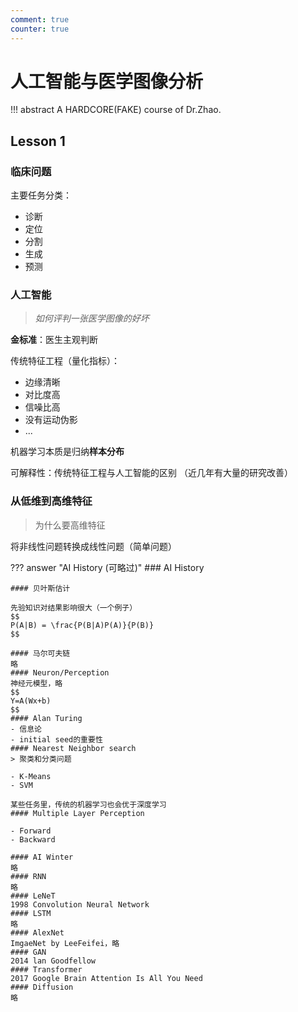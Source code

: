 ```yaml
---
comment: true
counter: true
---
```


# 人工智能与医学图像分析

!!! abstract
    A HARDCORE(FAKE) course of Dr.Zhao.

## Lesson 1

### 临床问题

主要任务分类：

- 诊断
- 定位
- 分割
- 生成
- 预测

### 人工智能

> *如何评判一张医学图像的好坏*

**金标准**：医生主观判断

传统特征工程（量化指标）：

- 边缘清晰
- 对比度高
- 信噪比高
- 没有运动伪影
- ...

机器学习本质是归纳**样本分布**

可解释性：传统特征工程与人工智能的区别
（近几年有大量的研究改善）

### 从低维到高维特征

> 为什么要高维特征

将非线性问题转换成线性问题（简单问题）

??? answer "AI History (可略过)"
    ### AI History

    #### 贝叶斯估计

    先验知识对结果影响很大（一个例子）
    $$
    P(A|B) = \frac{P(B|A)P(A)}{P(B)}
    $$

    #### 马尔可夫链
    略
    #### Neuron/Perception
    神经元模型，略
    $$
    Y=A(Wx+b)
    $$
    #### Alan Turing
    - 信息论
    - initial seed的重要性
    #### Nearest Neighbor search
    > 聚类和分类问题

    - K-Means
    - SVM
  
    某些任务里，传统的机器学习也会优于深度学习
    #### Multiple Layer Perception

    - Forward
    - Backward
  
    #### AI Winter
    略
    #### RNN
    略
    #### LeNeT
    1998 Convolution Neural Network
    #### LSTM
    略
    #### AlexNet
    ImgaeNet by LeeFeifei，略
    #### GAN
    2014 lan Goodfellow
    #### Transformer
    2017 Google Brain Attention Is All You Need
    #### Diffusion
    略
